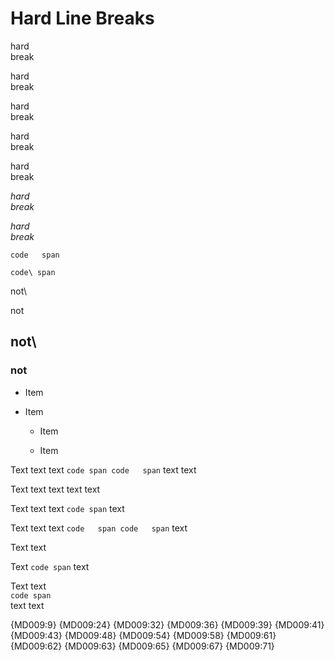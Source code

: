 # Hard Line Breaks

hard  
break

hard\
break

hard    
break

hard  
  break

hard\
  break

*hard  
break*

*hard\
break*

`code  
span`

`code\
span`

not\

not  

## not\

### not  

- Item
  
- Item
  
  - Item
    
  - Item

Text text
text `code
span code  
span` text
text

Text text
text text
text  

Text text
text `code
span` text  

Text text
text `code  
span code  
span` text  

Text text  

Text `code span` text  

Text text  
`code span`  
text text  

{MD009:9}
{MD009:24}
{MD009:32}
{MD009:36}
{MD009:39}
{MD009:41}
{MD009:43}
{MD009:48}
{MD009:54}
{MD009:58}
{MD009:61}
{MD009:62}
{MD009:63}
{MD009:65}
{MD009:67}
{MD009:71}

<!-- markdownlint-configure-file {
  "no-trailing-spaces": {
    "strict": true
  }
} -->
